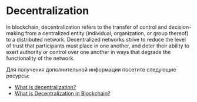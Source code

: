 # Decentralization

In blockchain, decentralization refers to the transfer of control and decision-making from a centralized entity (individual, organization, or group thereof) to a distributed network. Decentralized networks strive to reduce the level of trust that participants must place in one another, and deter their ability to exert authority or control over one another in ways that degrade the functionality of the network.

Для получения дополнительной информации посетите следующие ресурсы:

- [What is decentralization?](https://aws.amazon.com/blockchain/decentralization-in-blockchain/)
- [What is Decentralization in Blockchain?](https://www.blockchain-council.org/blockchain/what-is-decentralization-in-blockchain/)
